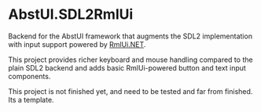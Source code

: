 # AbstUI.SDL2RmlUi

Backend for the AbstUI framework that augments the SDL2 implementation with input support powered by [RmlUi.NET](https://www.nuget.org/packages/RmlUi.NET).

This project provides richer keyboard and mouse handling compared to the plain SDL2 backend and adds basic RmlUi-powered button and text input components.


This project is not finished yet, and need to be tested and far from finished. Its a template.